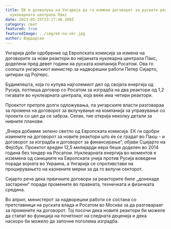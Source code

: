 ```yaml
---
title: ЕК и дозволува на Унгарија да го измени договорот за руските реактори во
  нуклеарната централа Пакс
date: 2023-05-25T23:17:48.109Z
category: свет
featured: true
featuredImage: ../img/ek-na-ukr.jpg
author: Вардарски
---
```

Унгарија доби одобрение од Европската комисија за измена на договорите за нови реактори во нејзината нуклеарна централа Пакс, доделени пред девет години на руската компанија Росатом. Ова го соопшти унгарскиот министер за надворешни работи Петер Сијарто, цитиран од Ројтерс.

Будимпешта, која го купува најголемиот дел од својата енергија од Русија, потпиша договор со Росатом за изградба на два реактори од 1,2 гигавати во нуклеарната централа, која веќе има четири реактори.

Проектот претрпе долги одложувања, па унгарските власти разговараа за промена на договорот за вклучување на компанија за управување со проекти со цел да се забрза. Сепак, тие открија неколку детали за нивните планови.

„Вчера добивме зелено светло од Европската комисија. ЕК ги одобри измените на договорот за новите реактори што ќе се градат во Пакш - и договорот за изградба и договорот за финансирање“, објави Сцијарто на Фејсбук.
Проектот вреден 12,5 милијарди евра беше доделен во 2014 година без тендер на Росатом. Нуклеарната енергија во моментов е изземена од санкциите на Европската унија против Русија воведени поради војната во Украина, а Унгарија се спротивстави на проширувањето на казнените мерки за да го вклучи секторот.

Сијарто рече дека првичните договори за реакторите биле „донекаде застарени“ поради промените во правната, техничката и физичката средина.

Во април, министерот за надворешни работи се состана со претставници на руската влада и Росатом во Москва за да разговараат за промените на договорот. Тој посочи дека новите реактори би можеле да стапат во функција на почетокот на следната деценија и дека наскоро би можело да започне поголема изградба.